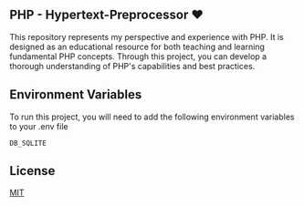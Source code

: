 
## PHP - Hypertext-Preprocessor ♥

This repository represents my perspective and experience with PHP. It is designed as an educational resource for both teaching and learning fundamental PHP concepts. Through this project, you can develop a thorough understanding of PHP's capabilities and best practices.
## Environment Variables

To run this project, you will need to add the following environment variables to your .env file

`DB_SQLITE`


## License

[MIT](https://choosealicense.com/licenses/mit/)

